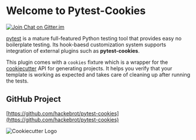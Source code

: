 # Welcome to Pytest-Cookies

[![Join Chat on Gitter.im][gitter_badge]][gitter]

[pytest] is a mature full-featured Python testing tool that provides easy
no boilerplate testing. Its hook-baesd customization system supports integration
of external plugins such as **pytest-cookies**.

This plugin comes with a ``cookies`` fixture which is a wrapper for the
[cookiecutter] API for generating projects. It helps you verify that your
template is working as expected and takes care of cleaning up after running the
tests.

## GitHub Project

[https://github.com/hackebrot/pytest-cookies](https://github.com/hackebrot/pytest-cookies)

![Cookiecutter Logo](https://raw.github.com/audreyr/cookiecutter/aa309b73bdc974788ba265d843a65bb94c2e608e/cookiecutter_medium.png)

  [gitter_badge]: https://badges.gitter.im/Join%20Chat.svg
  [gitter]: https://gitter.im/hackebrot/pytest-cookies?utm_source=badge&utm_medium=badge&utm_campaign=pr-badge&utm_content=badge
  [travis_badge]: https://travis-ci.org/hackebrot/pytest-cookies.svg?branch=master
  [travis]: https://travis-ci.org/hackebrot/pytest-cookies
  [appveyor_badge]: https://ci.appveyor.com/api/projects/status/github/hackebrot/pytest-cookies?branch=master
  [appveyor]: https://ci.appveyor.com/project/hackebrot/pytest-cookies/branch/master
  [docs_badge]: https://readthedocs.org/projects/pytest-cookies/badge/?version=latest
  [documentation]: http://pytest-cookies.readthedocs.org/en/latest/?badge=latest
  [pytest]: https://github.com/pytest-dev/pytest
  [cookiecutter]: https://github.com/audreyr/cookiecutter
